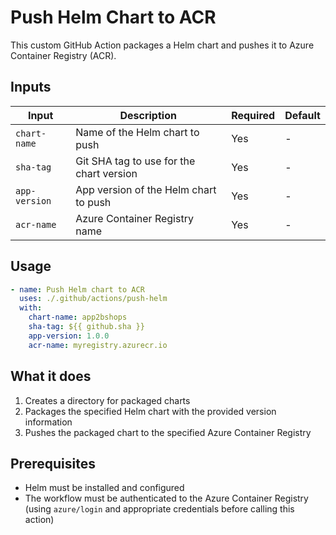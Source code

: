 # Push Helm Chart to ACR

This custom GitHub Action packages a Helm chart and pushes it to Azure Container Registry (ACR).

## Inputs

| Input | Description | Required | Default |
|-------|-------------|----------|---------|
| `chart-name` | Name of the Helm chart to push | Yes | - |
| `sha-tag` | Git SHA tag to use for the chart version | Yes | - |
| `app-version` | App version of the Helm chart to push | Yes | - |
| `acr-name` | Azure Container Registry name | Yes | - |

## Usage

```yaml
- name: Push Helm chart to ACR
  uses: ./.github/actions/push-helm
  with:
    chart-name: app2bshops
    sha-tag: ${{ github.sha }}
    app-version: 1.0.0
    acr-name: myregistry.azurecr.io
```

## What it does

1. Creates a directory for packaged charts
2. Packages the specified Helm chart with the provided version information
3. Pushes the packaged chart to the specified Azure Container Registry

## Prerequisites

- Helm must be installed and configured
- The workflow must be authenticated to the Azure Container Registry (using `azure/login` and appropriate credentials before calling this action)
